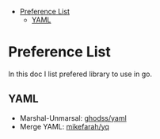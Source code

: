 - [Preference List](#preference-list)
    - [YAML](#yaml)

# Preference List

In this doc I list prefered library to use in go.

## YAML

- Marshal-Unmarsal: [ghodss/yaml](https://github.com/ghodss/yaml)
- Merge YAML: [mikefarah/yq](https://github.com/mikefarah/yq)